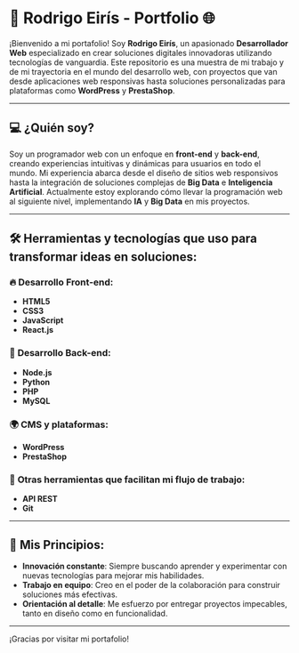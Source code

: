 # 🚀 **Rodrigo Eirís - Portfolio** 🌐

¡Bienvenido a mi portafolio! Soy **Rodrigo Eirís**, un apasionado **Desarrollador Web** especializado en crear soluciones digitales innovadoras utilizando tecnologías de vanguardia. Este repositorio es una muestra de mi trabajo y de mi trayectoria en el mundo del desarrollo web, con proyectos que van desde aplicaciones web responsivas hasta soluciones personalizadas para plataformas como **WordPress** y **PrestaShop**.

---

## 💻 **¿Quién soy?**

Soy un programador web con un enfoque en **front-end** y **back-end**, creando experiencias intuitivas y dinámicas para usuarios en todo el mundo. Mi experiencia abarca desde el diseño de sitios web responsivos hasta la integración de soluciones complejas de **Big Data** e **Inteligencia Artificial**. Actualmente estoy explorando cómo llevar la programación web al siguiente nivel, implementando **IA** y **Big Data** en mis proyectos.

---

## 🛠️ **Herramientas y tecnologías que uso para transformar ideas en soluciones**:

### 🔥 **Desarrollo Front-end**:
- **HTML5**
- **CSS3**
- **JavaScript**
- **React.js**

### 🔧 **Desarrollo Back-end**:
- **Node.js**
- **Python**
- **PHP**
- **MySQL**

### 🌍 **CMS y plataformas**:
- **WordPress**
- **PrestaShop**

### 🧰 **Otras herramientas que facilitan mi flujo de trabajo**:
- **API REST**
- **Git**

---

## 📝 **Mis Principios**:

- **Innovación constante**: Siempre buscando aprender y experimentar con nuevas tecnologías para mejorar mis habilidades.
- **Trabajo en equipo**: Creo en el poder de la colaboración para construir soluciones más efectivas.
- **Orientación al detalle**: Me esfuerzo por entregar proyectos impecables, tanto en diseño como en funcionalidad.

---

¡Gracias por visitar mi portafolio!